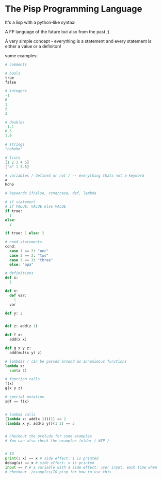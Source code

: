 # The Pisp Programming Language
It's a lisp with a python-like syntax!

A FP language of the future but also from the past ;)

A very simple concept - everything is a statement and every statement is either a value or a definiton!

some examples:
```python
# comments

# bools
true
false

# integers
-1
0
1
2
3

# doubles
-1.1
0.5
1.0

# strings
"hohoho"

# lists
[1 2 3 4 5]
["a" 1 5.5]

# variables / defined or not / -- everything thats not a keyword
a
hoho

# keywords if/else, cond/case, def, lambda

# if statement
# if VALUE: VALUE else VALUE
if true:
  1
else:
  2

if true: 1 else: 2

# cond statements
cond:
  case 1 == 2: "one"
  case 2 == 2: "two"
  case 3 == 3: "three"
  else: "opa"

# definitions
def x:
  1

def x:
  def var:
    1
  var

def y: 2


def z: add(z 1)

def f x:
  add(x x)

def g x y z:
  add(mul(x y) z)

# lambdas / can be passed around as annonimous functions
lambda x:
  sum(x 1)

# function calls
f(x)
g(x y z)

# special notation
x@f == f(x)


# lambda calls
(lambda x: add(x 1))(1) == 2
(lambda x y: add(x y))(1 2) == 3


# Checkout the prelude for some examples
# You can also check the examples folder / WIP /


# IO
print(1 x) == x # side effect: 1 is printed
debug(x) == x # side effect: x is printed
input == ? # a variable with a side effect: user input, each time when called it is evaluated
# checkout ./examples/IO.pisp for how to use this

```
